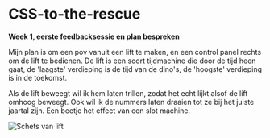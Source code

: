 # CSS-to-the-rescue

**Week 1, eerste feedbacksessie en plan bespreken**

Mijn plan is om een pov vanuit een lift te maken, en een control panel rechts om de lift te bedienen. De lift is een soort tijdmachine die door de tijd heen gaat, de 'laagste' verdieping is de tijd van de dino's, de 'hoogste' verdieping is in de toekomst. 

Als de lift beweegt wil ik hem laten trillen, zodat het echt lijkt alsof de lift omhoog beweegt. Ook wil ik de nummers laten draaien tot ze bij het juiste jaartal zijn. Een beetje het effect van een slot machine. 

![Schets van lift](./images/schetsvanlift.jpg)

